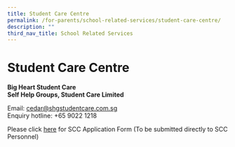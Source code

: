 ```yaml
---
title: Student Care Centre
permalink: /for-parents/school-related-services/student-care-centre/
description: ""
third_nav_title: School Related Services
---
```

# **Student Care Centre**

**Big Heart Student Care  
Self Help Groups, Student Care Limited**  
  
Email: [cedar@shgstudentcare.com.sg](mailto:cedar@shgstudentcare.com.sg)  
Enquiry hotline: +65 9022 1218  
  
Please click [here](/files/General/Registration%20Form%20-%20Cedar.pdf) for SCC Application Form (To be submitted directly to SCC Personnel)